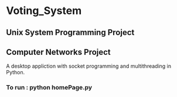 # Voting_System  

## Unix System Programming Project  
## Computer Networks Project

 A desktop appliction with socket programming and multithreading in Python.
 
 ### To run : python homePage.py
